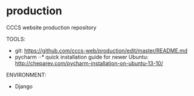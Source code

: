 production
==========

CCCS website production repository

TOOLS:

- git: https://github.com/cccs-web/production/edit/master/README.md 
- pycharm
⋅⋅* quick installation guide for newer Ubuntu: http://cheparev.com/pycharm-installation-on-ubuntu-13-10/

ENVIRONMENT:
- Django


